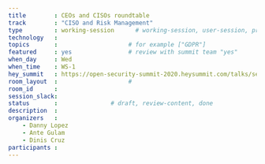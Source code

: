 ```yaml
---
title        : CEOs and CISOs roundtable
track        : "CISO and Risk Management"
type         : working-session      # working-session, user-session, product-session
technology   :
topics       :                    # for example ["GDPR"]
featured     : yes                # review with summit team "yes"
when_day     : Wed
when_time    : WS-1
hey_summit   : https://open-security-summit-2020.heysummit.com/talks/security-from-the-ceos-point-of-view/
room_layout  :                    #
room_id      :
session_slack: 
status       :               # draft, review-content, done
description  :
organizers   :
    - Danny Lopez
    - Ante Gulam
    - Dinis Cruz
participants :
---
```

